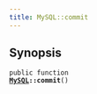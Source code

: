 ```yaml
---
title: MySQL::commit
---
```


## Synopsis

<code>public function <b><a href="MySQL">MySQL</a>::commit</b>()</code>

